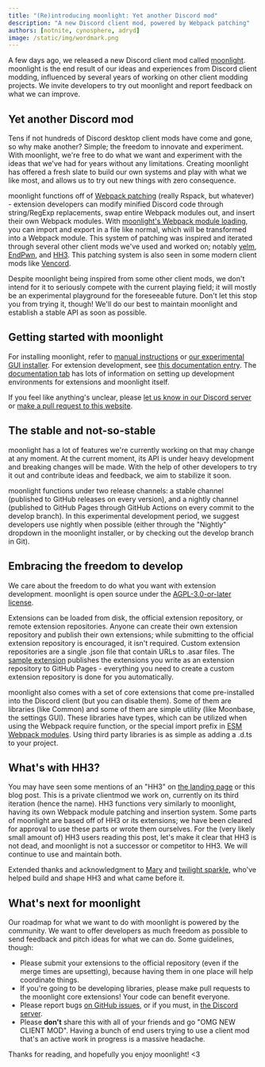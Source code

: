 ```yaml
---
title: "(Re)introducing moonlight: Yet another Discord mod"
description: "A new Discord client mod, powered by Webpack patching"
authors: [notnite, cynosphere, adryd]
image: /static/img/wordmark.png
---
```


A few days ago, we released a new Discord client mod called [moonlight](/). moonlight is the end result of our ideas and experiences from Discord client modding, influenced by several years of working on other client modding projects. We invite developers to try out moonlight and report feedback on what we can improve.

## Yet another Discord mod

Tens if not hundreds of Discord desktop client mods have come and gone, so why make another? Simple; the freedom to innovate and experiment. With moonlight, we're free to do what we want and experiment with the ideas that we've had for years without any limitations. Creating moonlight has offered a fresh slate to build our own systems and play with what we like most, and allows us to try out new things with zero consequence.

moonlight functions off of [Webpack patching](/docs/ext-dev/webpack) (really Rspack, but whatever) - extension developers can modify minified Discord code through string/RegExp replacements, swap entire Webpack modules out, and insert their own Webpack modules. With [moonlight's Webpack module loading](/docs/ext-dev/esm-webpack-modules), you can import and export in a file like normal, which will be transformed into a Webpack module. This system of patching was inspired and iterated through several other client mods we've used and worked on; notably [yelm](https://github.com/adryd325/yelm), [EndPwn](https://github.com/endpwnarchive), and [HH3](#whats-with-hh3). This patching system is also seen in some modern client mods like [Vencord](https://github.com/Vendicated/Vencord).

Despite moonlight being inspired from some other client mods, we don't intend for it to seriously compete with the current playing field; it will mostly be an experimental playground for the foreseeable future. Don't let this stop you from trying it, though! We'll do our best to maintain moonlight and establish a stable API as soon as possible.

## Getting started with moonlight

For installing moonlight, refer to [manual instructions](/docs/using/install) or [our experimental GUI installer](https://github.com/moonlight-mod/moonlight-installer). For extension development, see [this documentation entry](/docs/ext-dev/getting-started). The [documentation tab](/docs) has lots of information on setting up development environments for extensions and moonlight itself.

If you feel like anything's unclear, please [let us know in our Discord server](https://discord.gg/FdZBTFCP6F) or [make a pull request to this website](https://github.com/moonlight-mod/moonlight-mod.github.io).

## The stable and not-so-stable

moonlight has a lot of features we're currently working on that may change at any moment. At the current moment, its API is under heavy development and breaking changes will be made. With the help of other developers to try it out and contribute ideas and feedback, we aim to stabilize it soon.

moonlight functions under two release channels: a stable channel (published to GitHub releases on every version), and a nightly channel (published to GitHub Pages through GitHub Actions on every commit to the develop branch). In this experimental development period, we suggest developers use nightly when possible (either through the "Nightly" dropdown in the moonlight installer, or by checking out the develop branch in Git).

## Embracing the freedom to develop

We care about the freedom to do what you want with extension development. moonlight is open source under the [AGPL-3.0-or-later license](https://github.com/moonlight-mod/moonlight/blob/main/LICENSE).

Extensions can be loaded from disk, the official extension repository, or remote extension repositories. Anyone can create their own extension repository and publish their own extensions; while submitting to the official extension repository is encouraged, it isn't required. Custom extension repositories are a single .json file that contain URLs to .asar files. The [sample extension](https://github.com/moonlight-mod/sample-extension) publishes the extensions you write as an extension repository to GitHub Pages - everything you need to create a custom extension repository is done for you automatically.

moonlight also comes with a set of core extensions that come pre-installed into the Discord client (but you can disable them). Some of them are libraries (like Common) and some of them are simple utility (like Moonbase, the settings GUI). These libraries have types, which can be utilized when using the Webpack require function, or the special import prefix in [ESM Webpack modules](/docs/ext-dev/esm-webpack-modules). Using third party libraries is as simple as adding a .d.ts to your project.

## What's with HH3?

You may have seen some mentions of an "HH3" on [the landing page](/) or this blog post. This is a private clientmod we work on, currently on its third iteration (hence the name). HH3 functions very similarly to moonlight, having its own Webpack module patching and insertion system. Some parts of moonlight are based off of HH3 or its extensions; we have been cleared for approval to use these parts or wrote them ourselves. For the (very likely small amount of) HH3 users reading this post, let's make it clear that HH3 is not dead, and moonlight is not a successor or competitor to HH3. We will continue to use and maintain both.

Extended thanks and acknowledgment to [Mary](https://github.com/mstrodl) and [twilight sparkle](https://github.com/twilight-sparkle-irl), who've helped build and shape HH3 and what came before it.

## What's next for moonlight

Our roadmap for what we want to do with moonlight is powered by the community. We want to offer developers as much freedom as possible to send feedback and pitch ideas for what we can do. Some guidelines, though:

- Please submit your extensions to the official repository (even if the merge times are upsetting), because having them in one place will help coordinate things.
- If you're going to be developing libraries, please make pull requests to the moonlight core extensions! Your code can benefit everyone.
- Please report bugs [on GitHub issues](https://github.com/moonlight-mod/moonlight/issues), or if you must, in [the Discord server](https://discord.gg/FdZBTFCP6F).
- Please **don't** share this with all of your friends and go "OMG NEW CLIENT MOD". Having a bunch of end users trying to use a client mod that's an active work in progress is a massive headache.

Thanks for reading, and hopefully you enjoy moonlight! <3

<!-- meow -->
